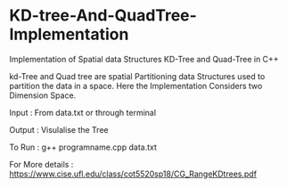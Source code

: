 # KD-tree-And-QuadTree-Implementation
Implementation of Spatial data Structures KD-Tree and Quad-Tree in C++

kd-Tree and Quad tree are spatial Partitioning data Structures used to partition the data in a space. Here the Implementation Considers
two Dimension Space.

Input : From data.txt or through terminal

Output : Visulalise the Tree

To Run : g++ programname.cpp data.txt

For More details : https://www.cise.ufl.edu/class/cot5520sp18/CG_RangeKDtrees.pdf


